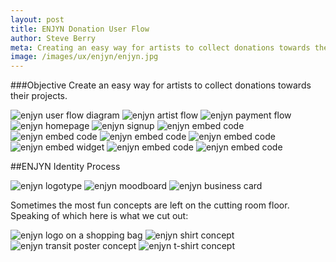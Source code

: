```yaml
---
layout: post
title: ENJYN Donation User Flow
author: Steve Berry
meta: Creating an easy way for artists to collect donations towards their projects.
image: /images/ux/enjyn/enjyn.jpg
---
```


###Objective
Create an easy way for artists to collect donations towards their projects.


<img src="/images/ux/enjyn/process.jpg" alt="enjyn user flow diagram" class="scale-with-grid"/>

<img src="/images/ux/enjyn/artist-flow.jpg" alt="enjyn artist flow" class="scale-with-grid"/>

<img src="/images/ux/enjyn/payment.jpg" alt="enjyn payment flow" class="scale-with-grid"/>

<img src="/images/ux/enjyn/e1.jpg" alt="enjyn homepage" class="scale-with-grid"/>
<img src="/images/ux/enjyn/e2.jpg" alt="enjyn signup" class="scale-with-grid"/>
<img src="/images/ux/enjyn/e3.jpg" alt="enjyn embed code" class="scale-with-grid"/>
<img src="/images/ux/enjyn/e4.jpg" alt="enjyn embed code" class="scale-with-grid"/>
<img src="/images/ux/enjyn/status.jpg" alt="enjyn embed code" class="scale-with-grid"/>
<img src="/images/ux/enjyn/dashboard.jpg" alt="enjyn embed code" class="scale-with-grid"/>
<img src="/images/ux/enjyn/embed.jpg" alt="enjyn embed widget" class="scale-with-grid"/>
<img src="/images/ux/enjyn/donation.jpg" alt="enjyn embed code" class="scale-with-grid"/>
<img src="/images/ux/enjyn/confirm.jpg" alt="enjyn embed code" class="scale-with-grid"/>

##ENJYN Identity Process

<img src="/images/identity/enjyn/enjyn.jpg" alt="enjyn logotype" class="scale-with-grid"/>
<img src="/images/identity/enjyn/moodboard.jpg" alt="enjyn moodboard" class="scale-with-grid"/>
<img src="/images/identity/enjyn/biz-card.jpg" alt="enjyn business card" class="scale-with-grid"/>

Sometimes the most fun concepts are left on the cutting room floor. Speaking of which here is what we cut out:

<img src="/images/identity/enjyn/bag.jpg" alt="enjyn logo on a shopping bag" class="scale-with-grid"/>
<img src="/images/identity/enjyn/smile.jpg" alt="enjyn shirt concept" class="scale-with-grid"/>
<img src="/images/identity/enjyn/poster.jpg" alt="enjyn transit poster concept" class="scale-with-grid"/>
<img src="/images/identity/enjyn/shirt2.jpg" alt="enjyn t-shirt concept" class="scale-with-grid"/>
